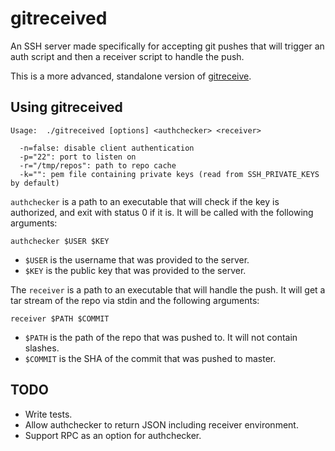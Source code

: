 # gitreceived

An SSH server made specifically for accepting git pushes that will trigger an auth script and then a receiver script to handle the push.

This is a more advanced, standalone version of [gitreceive](https://github.com/progrium/gitreceive).

## Using gitreceived

```
Usage:  ./gitreceived [options] <authchecker> <receiver>

  -n=false: disable client authentication
  -p="22": port to listen on
  -r="/tmp/repos": path to repo cache
  -k="": pem file containing private keys (read from SSH_PRIVATE_KEYS by default)
```

`authchecker` is a path to an executable that will check if the key is authorized, and exit with status 0 if it is. It will be called with the following arguments:

    authchecker $USER $KEY

* `$USER` is the username that was provided to the server.
* `$KEY` is the public key that was provided to the server.

The `receiver` is a path to an executable that will handle the push. It will get a tar stream of the repo via stdin and the following arguments:

    receiver $PATH $COMMIT

* `$PATH` is the path of the repo that was pushed to. It will not contain slashes.
* `$COMMIT` is the SHA of the commit that was pushed to master.

## TODO

* Write tests.
* Allow authchecker to return JSON including receiver environment.
* Support RPC as an option for authchecker.
